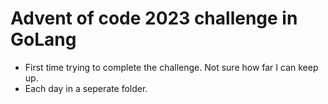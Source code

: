 # Advent of code 2023 challenge in GoLang
- First time trying to complete the challenge. Not sure how far I can keep up.
- Each day in a seperate folder.
